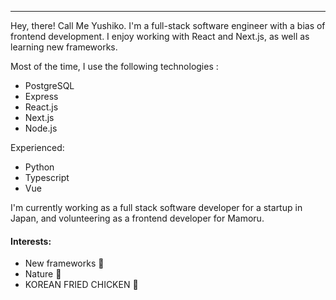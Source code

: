 <hr> 

Hey, there! Call Me Yushiko. I'm a full-stack software engineer with a bias of frontend development. I enjoy working with React and Next.js, as well as learning new frameworks.

Most of the time, I use the following technologies :
- PostgreSQL
- Express
- React.js
- Next.js
- Node.js

Experienced:  
- Python
- Typescript
- Vue

I'm currently working as a full stack software developer for a startup in Japan, and volunteering as a frontend developer for Mamoru. 

#### Interests: 
- New frameworks 👀
- Nature 🍃
- KOREAN FRIED CHICKEN 🍗
<br>



<!--
**yushisalvador/yushisalvador** is a ✨ _special_ ✨ repository because its `README.md` (this file) appears on your GitHub profile.

Here are some ideas to get you started:

- 🔭 I’m currently working on ...
- 🌱 I’m currently learning ...
- 👯 I’m looking to collaborate on ...
- 🤔 I’m looking for help with ...
- 💬 Ask me about ...
- 📫 How to reach me: ...
- 😄 Pronouns: ...
- ⚡ Fun fact: ...
-->
